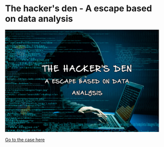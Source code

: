# The hacker's den - A escape based on data analysis

![img](https://github.com/jquintanac/Pythonscape/blob/main/imgs/fronpage.jpg?raw=true)


[Go to the case here](https://jquintanac-pythonscape-mainmain-zy2fuv.streamlit.app/)
